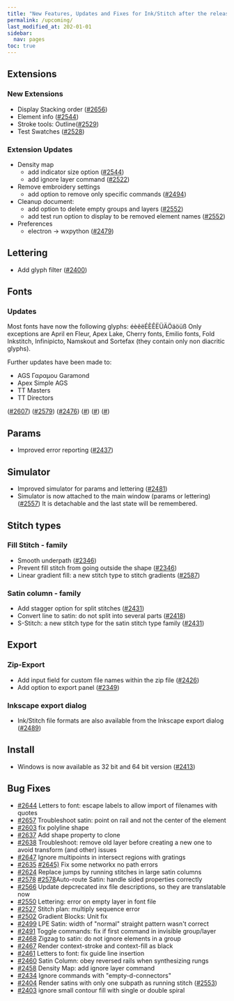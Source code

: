 ```yaml
---
title: "New Features, Updates and Fixes for Ink/Stitch after the release of v3.0.1"
permalink: /upcoming/
last_modified_at: 202-01-01
sidebar:
  nav: pages
toc: true
---
```

## Extensions

### New Extensions

  * Display Stacking order ([#2656](https://github.com/inkstitch/inkstitch/issues/2656))
  * Element info ([#2544](https://github.com/inkstitch/inkstitch/issues/2544))
  * Stroke tools: Outline([#2529](https://github.com/inkstitch/inkstitch/issues/2529))
  * Test Swatches ([#2528](https://github.com/inkstitch/inkstitch/issues/2528))

### Extension Updates

  * Density map
    * add indicator size option ([#2544](https://github.com/inkstitch/inkstitch/issues/2544))
    * add ignore layer command ([#2522](https://github.com/inkstitch/inkstitch/issues/2522))
  * Remove embroidery settings
    * add option to remove only specific commands ([#2494](https://github.com/inkstitch/inkstitch/issues/2494))
  * Cleanup document:
    * add option to delete empty groups and layers ([#2552](https://github.com/inkstitch/inkstitch/issues/2552))
    * add test run option to display to be removed element names ([#2552](https://github.com/inkstitch/inkstitch/issues/2552))
  * Preferences
    * electron -> wxpython ([#2479](https://github.com/inkstitch/inkstitch/issues/2479))

## Lettering

  * Add glyph filter ([#2400](https://github.com/inkstitch/inkstitch/issues/2400))

## Fonts

### Updates

Most fonts have now the following glyphs: éèêëÉÈÊËÜÄÖäöüß
Only exceptions are April en Fleur, Apex Lake, Cherry fonts, Emilio fonts, Fold Inkstitch, Infinipicto, Namskout and Sortefax (they contain only non diacritic glyphs).

Further updates have been made to:

  * AGS Γαραμου Garamond
  * Apex Simple AGS
  * TT Masters
  * TT Directors

([#2607](https://github.com/inkstitch/inkstitch/issues/2607))
([#2579](https://github.com/inkstitch/inkstitch/issues/2579))
([#2476](https://github.com/inkstitch/inkstitch/issues/2476))
([#](https://github.com/inkstitch/inkstitch/issues/))
([#](https://github.com/inkstitch/inkstitch/issues/))
([#](https://github.com/inkstitch/inkstitch/issues/))


## Params

  * Improved error reporting ([#2437](https://github.com/inkstitch/inkstitch/issues/2437))

## Simulator

  * Improved simulator for params and lettering ([#2481](https://github.com/inkstitch/inkstitch/issues/2481))
  * Simulator is now attached to the main window (params or lettering) ([#2557](https://github.com/inkstitch/inkstitch/issues/2557))
    It is detachable and the last state will be remembered.

## Stitch types

### Fill Stitch - family

  * Smooth underpath ([#2346](https://github.com/inkstitch/inkstitch/issues/2346))
  * Prevent fill stitch from going outside the shape ([#2346](https://github.com/inkstitch/inkstitch/issues/2346))
  * Linear gradient fill: a new stitch type to stitch gradients ([#2587](https://github.com/inkstitch/inkstitch/issues/2587))

### Satin column - family

  * Add stagger option for split stitches ([#2431](https://github.com/inkstitch/inkstitch/issues/2431))
  * Convert line to satin: do not split into several parts ([#2418](https://github.com/inkstitch/inkstitch/issues/2418))
  * S-Stitch: a new stitch type for the satin stitch type family ([#2431](https://github.com/inkstitch/inkstitch/issues/2431))

## Export

### Zip-Export

  * Add input field for custom file names within the zip file ([#2426](https://github.com/inkstitch/inkstitch/issues/2426))
  * Add option to export panel ([#2349](https://github.com/inkstitch/inkstitch/issues/2349))

### Inkscape export dialog

  * Ink/Stitch file formats are also available from the Inkscape export dialog ([#2489](https://github.com/inkstitch/inkstitch/issues/2489))

## Install

  * Windows is now available as 32 bit and 64 bit version ([#2413](https://github.com/inkstitch/inkstitch/issues/2413))

## Bug Fixes

 * [#2644](https://github.com/inkstitch/inkstitch/issues/2644) Letters to font: escape labels to allow import of filenames with quotes
 * [#2657](https://github.com/inkstitch/inkstitch/issues/2657) Troubleshoot satin: point on rail and not the center of the element
 * [#2603](https://github.com/inkstitch/inkstitch/issues/2603) fix polyline shape 
 * [#2637](https://github.com/inkstitch/inkstitch/issues/2637) Add shape property to clone
 * [#2638](https://github.com/inkstitch/inkstitch/issues/2638) Troubleshoot: remove old layer before creating a new one to avoid transform (and other) issues
 * [#2647](https://github.com/inkstitch/inkstitch/issues/2647) Ignore multipoints in intersect regions with gratings
 * [#2635](https://github.com/inkstitch/inkstitch/issues/635) [#2645)](https://github.com/inkstitch/inkstitch/issues/2645) Fix some networkx no path errors
 * [#2624](https://github.com/inkstitch/inkstitch/issues/2624) Replace jumps by running stitches in large satin columns
 * [#2578](https://github.com/inkstitch/inkstitch/issues/2578) [#2578](https://github.com/inkstitch/inkstitch/issues/2578)Auto-route Satin: handle sided properties correctly
 * [#2566](https://github.com/inkstitch/inkstitch/issues/2566) Update depcrecated inx file descriptions, so they are translatable now
 * [#2550](https://github.com/inkstitch/inkstitch/issues/2550) Lettering: error on empty layer in font file
 * [#2527](https://github.com/inkstitch/inkstitch/issues/2527) Stitch plan: multiply sequence error
 * [#2502](https://github.com/inkstitch/inkstitch/issues/2502) Gradient Blocks: Unit fix
 * [#2499](https://github.com/inkstitch/inkstitch/issues/2499) LPE Satin: width of "normal" straight pattern wasn't correct
 * [#2491](https://github.com/inkstitch/inkstitch/issues/2491) Toggle commands: fix if first command in invisible group/layer
 * [#2468](https://github.com/inkstitch/inkstitch/issues/2468) Zigzag to satin: do not ignore elements in a group
 * [#2467](https://github.com/inkstitch/inkstitch/issues/2467) Render context-stroke and context-fill as black
 * [#2461](https://github.com/inkstitch/inkstitch/issues/2461) Letters to font: fix guide line insertion
 * [#2460](https://github.com/inkstitch/inkstitch/issues/2460) Satin Column: obey reversed rails when synthesizing rungs
 * [#2458](https://github.com/inkstitch/inkstitch/issues/2458) Density Map: add ignore layer command
 * [#2434](https://github.com/inkstitch/inkstitch/issues/2434) Ignore commands with "empty-d-connectors"
 * [#2404](https://github.com/inkstitch/inkstitch/issues/2404) Render satins with only one subpath as running stitch ([#2553](https://github.com/inkstitch/inkstitch/issues/2553))
 * [#2403](https://github.com/inkstitch/inkstitch/issues/2403) ignore small contour fill with single or double spiral

